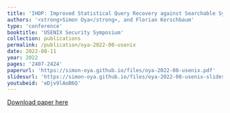 ```yaml
---
title: 'IHOP: Improved Statistical Query Recovery against Searchable Symmetric Encryption through Quadratic Optimization'
authors: '<strong>Simon Oya</strong>, and Florian Kerschbaum'
type: 'conference'
booktitle: 'USENIX Security Symposium'
collection: publications
permalink: /publication/oya-2022-08-usenix
date: 2022-08-11
year: 2022
pages: '2407-2424'
paperurl: 'https://simon-oya.github.io/files/oya-2022-08-usenix.pdf'
slidesurl: 'https://simon-oya.github.io/files/oya-2022-08-usenix-slides.pdf'
youtubeid: 'eDjv9lAoB6Q'
---
```


[Download paper here](http://simon-oya.github.io/files/oya-2022-08-usenix.pdf)
